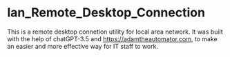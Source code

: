 # lan_Remote_Desktop_Connection
This is a remote desktop connetion utility for local area network.
It was built with the help of chatGPT-3.5 and https://adamtheautomator.com,
to make an easier and more effective way for IT staff to work. 
